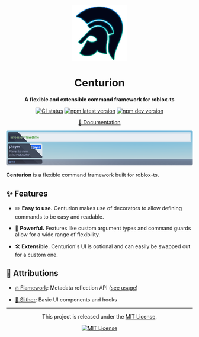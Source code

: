 <div align="center">
  <a href="https://centurion.paradoxum.dev/" target="_blank">
    <img src="docs/src/assets/logo.webp" width="150" />
  </a>

  <h1>Centurion</h1>

  <p>
    <strong>A flexible and extensible command framework for roblox-ts</strong>
  </p>

  [![CI status][ci-badge]][ci-url]
  [![npm latest version][npm-latest-badge]][npm-latest-url]
  [![npm dev version][npm-next-badge]][npm-next-url]

  [npm-latest-badge]: https://img.shields.io/npm/v/%40rbxts%2Fcenturion?logo=npm&label=latest&color=green
  [npm-latest-url]: https://www.npmjs.com/package/@rbxts/centurion/v/latest
  [npm-next-badge]: https://img.shields.io/npm/v/%40rbxts%2Fcenturion%2Fnext?logo=npm&label=next
  [npm-next-url]: https://www.npmjs.com/package/@rbxts/centurion/v/next
  [ci-badge]: https://github.com/paradoxuum/centurion/actions/workflows/ci.yml/badge.svg?branch=main
  [ci-url]: https://github.com/paradoxuum/centurion/actions/workflows/ci.yml

  [📖 Documentation](https://centurion.paradoxum.dev/)

  ![banner](public/banner.png)
</div>

**Centurion** is a flexible command framework built for roblox-ts.

## ✨ Features

- ✏️ **Easy to use.** Centurion makes use of decorators to allow defining commands to be easy and readable.

- 🚀 **Powerful.** Features like custom argument types and command guards allow for a wide range of flexibility.

- 🛠️ **Extensible.** Centurion's UI is optional and can easily be swapped out for a custom one.

## 💖 Attributions

- [🔥 Flamework](https://github.com/rbxts-flamework/core): Metadata reflection API ([see usage](packages/core/src/shared/core/metadata.ts))

- [🐍 Slither](https://github.com/littensy/slither): Basic UI components and hooks

---

<p align="center">
This project is released under the <a href="LICENSE.md">MIT License</a>.
</p>

<div align="center">

[![MIT License](https://img.shields.io/github/license/littensy/charm-example?style=for-the-badge)](LICENSE.md)

</div>
